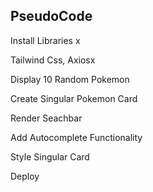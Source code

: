 ## PseudoCode

Install Libraries x

Tailwind Css, Axiosx

Display 10 Random Pokemon

Create Singular Pokemon Card

Render Seachbar

Add Autocomplete Functionality

Style Singular Card

Deploy
